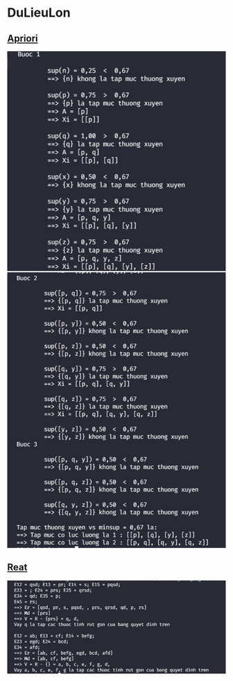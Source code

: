 # DuLieuLon
## [Apriori](https://github.com/minhan1410/DuLieuLon/blob/master/Apriori.java)
![alt](https://github.com/minhan1410/DuLieuLon/blob/master/img/apriori1.jpg)
![alt](https://github.com/minhan1410/DuLieuLon/blob/master/img/apriori2.jpg)

## [Reat](https://github.com/minhan1410/DuLieuLon/blob/master/Reat.java)
![alt](https://github.com/minhan1410/DuLieuLon/blob/master/img/reat.jpg)
